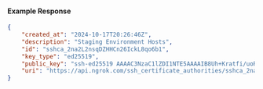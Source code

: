 <!-- Code generated for API Clients. DO NOT EDIT. -->

#### Example Response

```json
{
	"created_at": "2024-10-17T20:26:46Z",
	"description": "Staging Environment Hosts",
	"id": "sshca_2na2L2nsqDZHHCn26IckL8qo6b1",
	"key_type": "ed25519",
	"public_key": "ssh-ed25519 AAAAC3NzaC1lZDI1NTE5AAAAIB8Uh+Kratfi/uoR8F8Y5qENjrWFcmmN7dB/TLD24LFS",
	"uri": "https://api.ngrok.com/ssh_certificate_authorities/sshca_2na2L2nsqDZHHCn26IckL8qo6b1"
}
```
